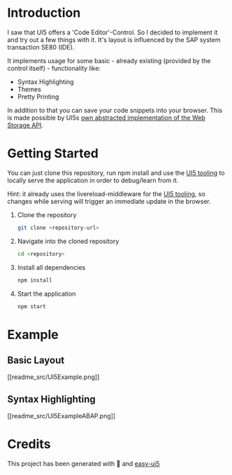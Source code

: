 # Introduction

I saw that UI5 offers a 'Code Editor'-Control. So I decided to implement it and try out a few things with it. It's layout is influenced by the SAP system transaction SE80 (IDE).

It implements usage for some basic - already existing (provided by the control itself) - functionality like:

* Syntax Highlighting
* Themes
* Pretty Printing

In addition to that you can save your code snippets into your browser. This is made possible by UI5s [own abstracted implementation of the Web Storage API](https://sapui5.hana.ondemand.com/#/api/module%3Asap%2Fui%2Futil%2FStorage).

# Getting Started
You can just clone this repository, run npm install and use the [UI5 tooling](https://github.com/SAP/ui5-tooling) to locally serve the application in order to debug/learn from it.

Hint: it already uses the livereload-middleware for the [UI5 tooling](https://github.com/SAP/ui5-tooling), so changes while serving will trigger an immediate update in the browser.

1. Clone the repository
    ```sh
    git clone <repository-url>
    ```
1. Navigate into the cloned repository 
    ```sh
    cd <repository>
    ```
1. Install all dependencies
    ```sh
    npm install
    ```
1. Start the application
    ```sh
    npm start
    ```

# Example

## Basic Layout

[[readme_src/UI5Example.png]]

## Syntax Highlighting

[[readme_src/UI5ExampleABAP.png]]

# Credits
This project has been generated with 💙 and [easy-ui5](https://github.com/SAP)
